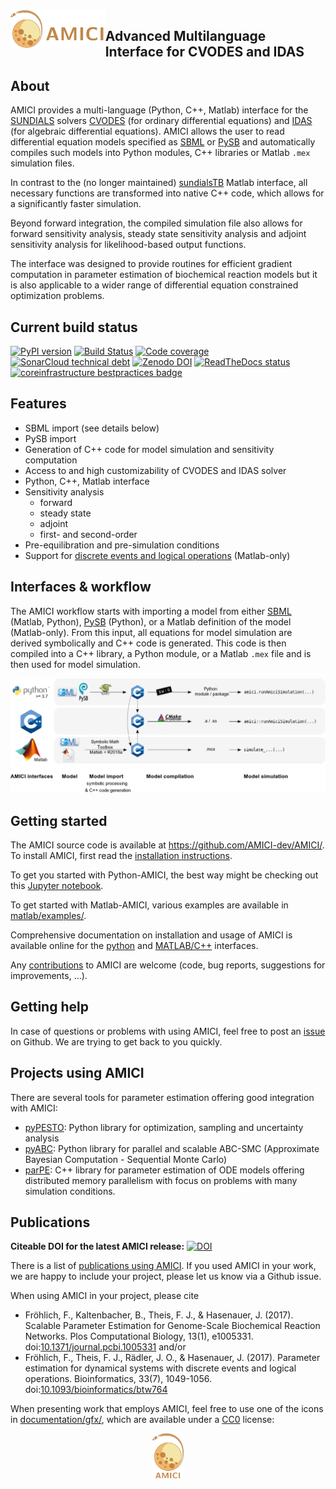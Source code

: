 <img src="https://raw.githubusercontent.com/AMICI-dev/AMICI/master/documentation/gfx/banner.png" height="60" align="left" alt="AMICI logo">

## Advanced Multilanguage Interface for CVODES and IDAS

## About 

AMICI provides a multi-language (Python, C++, Matlab) interface for the
[SUNDIALS](https://computing.llnl.gov/projects/sundials/) solvers
[CVODES](https://computing.llnl.gov/projects/sundials/cvodes)
(for ordinary differential equations) and
[IDAS](https://computing.llnl.gov/projects/sundials/idas)
(for algebraic differential equations). AMICI allows the user to read
differential equation models specified as [SBML](http://sbml.org/)
or [PySB](http://pysb.org/)
and automatically compiles such models into Python modules, C++ libraries or
Matlab `.mex` simulation files.

In contrast to the (no longer maintained)
[sundialsTB](https://computing.llnl.gov/projects/sundials/sundials-software)
Matlab interface, all necessary functions are transformed into native
C++ code, which allows for a significantly faster simulation.

Beyond forward integration, the compiled simulation file also allows for
forward sensitivity analysis, steady state sensitivity analysis and
adjoint sensitivity analysis for likelihood-based output functions.

The interface was designed to provide routines for efficient gradient
computation in parameter estimation of biochemical reaction models but
it is also applicable to a wider range of differential equation
constrained optimization problems.

## Current build status

<a href="https://badge.fury.io/py/amici">
  <img src="https://badge.fury.io/py/amici.svg" alt="PyPI version"></a>
<a href="https://travis-ci.com/AMICI-dev/AMICI">
  <img src="https://travis-ci.com/AMICI-dev/AMICI.svg?branch=master" alt="Build Status"></a>
<a href="https://codecov.io/gh/AMICI-dev/AMICI">
  <img src="https://codecov.io/gh/AMICI-dev/AMICI/branch/master/graph/badge.svg" alt="Code coverage"></a>
<a href="https://sonarcloud.io/dashboard?id=ICB-DCM_AMICI&branch=master">
  <img src="https://sonarcloud.io/api/project_badges/measure?branch=master&project=ICB-DCM_AMICI&metric=sqale_index" alt="SonarCloud technical debt"></a>
<a href="https://zenodo.org/badge/latestdoi/43677177">
  <img src="https://zenodo.org/badge/43677177.svg" alt="Zenodo DOI"></a>
<a href="https://amici.readthedocs.io/en/latest/?badge=latest">
 <img src="https://readthedocs.org/projects/amici/badge/?version=latest" alt="ReadTheDocs status"></a>
<a href="https://bestpractices.coreinfrastructure.org/projects/3780">
  <img src="https://bestpractices.coreinfrastructure.org/projects/3780/badge" alt="coreinfrastructure bestpractices badge"></a>

## Features

* SBML import (see details below)
* PySB import
* Generation of C++ code for model simulation and sensitivity
  computation
* Access to and high customizability of CVODES and IDAS solver
* Python, C++, Matlab interface
* Sensitivity analysis
  * forward
  * steady state
  * adjoint
  * first- and second-order
* Pre-equilibration and pre-simulation conditions
* Support for
  [discrete events and logical operations](https://academic.oup.com/bioinformatics/article/33/7/1049/2769435)
  (Matlab-only)

## Interfaces & workflow

The AMICI workflow starts with importing a model from either
[SBML](http://sbml.org/) (Matlab, Python), [PySB](http://pysb.org/) (Python),
or a Matlab definition of the model (Matlab-only). From this input,
all equations for model simulation
are derived symbolically and C++ code is generated. This code is then
compiled into a C++ library, a Python module, or a Matlab `.mex` file and
is then used for model simulation.

![AMICI workflow](https://raw.githubusercontent.com/AMICI-dev/AMICI/master/documentation/gfx/amici_workflow.png)

## Getting started

The AMICI source code is available at https://github.com/AMICI-dev/AMICI/.
To install AMICI, first read the
[installation instructions](http://amici-dev.github.io/AMICI/md__i_n_s_t_a_l_l.html).

To get you started with Python-AMICI, the best way might be checking out this
[Jupyter notebook](https://github.com/AMICI-dev/AMICI/blob/master/python/examples/example_steadystate/ExampleSteadystate.ipynb).

To get started with Matlab-AMICI, various examples are available
in [matlab/examples/](https://github.com/AMICI-dev/AMICI/tree/master/matlab/examples).

Comprehensive documentation on installation and usage of AMICI is available
online for the [python](https://amici.readthedocs.io/en/latest/) and 
[MATLAB/C++](http://amici-dev.github.io/AMICI/) interfaces.

Any [contributions](http://amici-dev.github.io/AMICI/md__c_o_n_t_r_i_b_u_t_i_n_g.html)
to AMICI are welcome (code, bug reports, suggestions for improvements, ...).


## Getting help

In case of questions or problems with using AMICI, feel free to post an
[issue](https://github.com/AMICI-dev/AMICI/issues) on Github. We are trying to
get back to you quickly.

## Projects using AMICI

There are several tools for parameter estimation offering good integration
with AMICI:

* [pyPESTO](https://github.com/ICB-DCM/pyPESTO): Python library for
  optimization, sampling and uncertainty analysis
* [pyABC](https://github.com/ICB-DCM/pyABC): Python library for
  parallel and scalable ABC-SMC (Approximate Bayesian Computation - Sequential
  Monte Carlo)
* [parPE](https://github.com/ICB-DCM/parPE): C++ library for parameter
  estimation of ODE models offering distributed memory parallelism with focus
  on problems with many simulation conditions.

## Publications

**Citeable DOI for the latest AMICI release:**
[![DOI](https://zenodo.org/badge/43677177.svg)](https://zenodo.org/badge/latestdoi/43677177)

There is a list of [publications using AMICI](https://amici.readthedocs.io/en/latest/references.html).
If you used AMICI in your work, we are happy to include
your project, please let us know via a Github issue.

When using AMICI in your project, please cite
* Fröhlich, F., Kaltenbacher, B., Theis, F. J., & Hasenauer, J. (2017).
  Scalable Parameter Estimation for Genome-Scale Biochemical Reaction Networks.
  Plos Computational Biology, 13(1), e1005331.
  doi:[10.1371/journal.pcbi.1005331](https://doi.org/10.1371/journal.pcbi.1005331)
and/or
* Fröhlich, F., Theis, F. J., Rädler, J. O., & Hasenauer, J. (2017).
  Parameter estimation for dynamical systems with discrete events and logical
  operations. Bioinformatics, 33(7), 1049-1056.
  doi:[10.1093/bioinformatics/btw764](https://doi.org/10.1093/bioinformatics/btw764)
  
When presenting work that employs AMICI, feel free to use one of the icons in 
[documentation/gfx/](https://github.com/AMICI-dev/AMICI/tree/master/documentation/gfx),
which are available under a
[CC0](https://github.com/AMICI-dev/AMICI/tree/master/documentation/gfx/LICENSE.md)
license:

<p align="center">
  <img src="https://raw.githubusercontent.com/AMICI-dev/AMICI/master/documentation/gfx/logo_text.png" height="75" alt="AMICI Logo">
</p>
